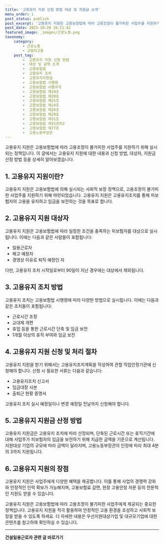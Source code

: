 ```yaml
---
title: '고용유지 지원 신청 방법 대상 및 지원금 소개'
menu_order: 1
post_status: publish
post_excerpt: '고용유지 지원은 고용보험법에 따라 고용조정이 불가피한 사업주를 지원하기 위해 실시되는 정책입니다. 이 글에서는 고용유지 지원에 대한 내용과 신청 방법, 대상자, 지원금 산정 방법 등을 상세히 알아보겠습니다.'
post_date: 2023-10-20 16:11:42
featured_image: _images/근로노동.png
taxonomy:
    category:
        - 근로노동
        - 고령자고용
    post_tag:
        -  고용유지 지원 신청 방법
        -  대상 및 금액 소개
        -  고용보험법
        -  고용유지 조치
        -  고용유지지원금
        -  고용보험법 시행령
        -  고용보험법 시행규칙
        -  고용보험법 제19조
        -  고용보험법 제20조
        -  고용보험법 제21조
        -  고용보험법 제24조
        -  고용보험법 제28조
        -  고용보험법 제29조
        -  고용보험법 제31조
        -  고용보험법 제32조의2
        -  고용보험법 제77조
        -  고용노동부장관
---
```




고용유지 지원은 고용보험법에 따라 고용조정이 불가피한 사업주를 지원하기 위해 실시되는 정책입니다. 이 글에서는 고용유지 지원에 대한 내용과 신청 방법, 대상자, 지원금 산정 방법 등을 상세히 알아보겠습니다.

## 1. 고용유지 지원이란?

고용유지 지원은 고용보험법에 의해 실시되는 사회적 보장 정책으로, 고용조정이 불가피한 사업주를 지원하기 위해 마련되었습니다. 고용유지 지원은 고용유지조치를 통해 피보험자의 고용을 유지하고 임금을 보전하는 것을 목표로 합니다.

## 2. 고용유지 지원 대상자

고용유지 지원은 고용보험법에 따라 일정한 조건을 충족하는 피보험자를 대상으로 실시됩니다. 이에는 다음과 같은 사람들이 포함됩니다:
- 일용근로자
- 해고 예정자
- 경영상 이유로 퇴직 예정인 자

다만, 고용유지 조치 시작일로부터 90일이 지난 경우에는 대상에서 제외됩니다.

## 3. 고용유지 조치 방법

고용유지 조치는 고용보험법 시행령에 따라 다양한 방법으로 실시됩니다. 이에는 다음과 같은 조치들이 포함됩니다:
- 근로시간 조정
- 교대제 개편
- 휴업 등을 통한 근로시간 단축 및 임금 보전
- 1개월 이상의 휴직 부여와 임금 보전

## 4. 고용유지 지원 신청 및 처리 절차

고용유지 지원을 받기 위해서는 고용유지조치계획을 작성하여 관할 직업안정기관에 신청해야 합니다. 신청 시 필요한 서류는 다음과 같습니다:
- 고용유지조치 신고서
- 임금대장 사본
- 출퇴근 현황 증명서

고용유지 조치 실시 예정일이나 변경 예정일 전날까지 신청해야 합니다.

## 5. 고용유지 지원금 산정 방법

고용유지 지원금은 고용유지 조치에 따라 산정되며, 단축된 근로시간 또는 휴직기간에 대해 사업주가 피보험자의 임금을 보전하기 위해 지급한 금액을 기준으로 계산됩니다. 지원대상 기업의 규모에 따라 금액이 달라지며, 고용노동부장관의 인정에 따라 최대 4분의 3까지 지원됩니다.

## 6. 고용유지 지원의 장점

고용유지 지원은 사업주에게 다양한 혜택을 제공합니다. 이를 통해 사업의 경쟁력 강화와 안정적인 인력 확보가 가능해지며, 고용보험료 감면, 현장 고용안정 자문 등의 전문적인 지원도 받을 수 있습니다.

고용유지 지원은 고용보험법에 따라 고용조정이 불가피한 사업주에게 제공되는 중요한 정책입니다. 고용유지 지원을 적극 활용하여 안정적인 고용 환경을 조성하고 사회적 보장을 받을 수 있도록 하세요. 더 자세한 내용은 우선지원대상기업 및 대규모기업에 대한 콘텐츠를 참고하여 확인하실 수 있습니다.
<!-- wp:separator -->
<hr class="wp-block-separator has-alpha-channel-opacity"/>
<!-- /wp:separator -->

<!-- wp:group {"backgroundColor":"base","layout":{"type":"constrained"}} -->
<div class="wp-block-group has-base-background-color has-background"><!-- wp:paragraph {"align":"center","fontSize":"medium"} -->
<p class="has-text-align-center has-large-font-size"><strong>건설일용근로자 관련 글 바로가기</strong></p>
<!-- /wp:paragraph -->


<!-- wp:latest-posts
{"categories":[{"id":9606,"count":19,"description":"","link":"https://uknowlaw.com/category/%ea%b1%b4%ec%84%a4%ec%9d%bc%ec%9a%a9%ea%b7%bc%eb%a1%9c%ec%9e%90/","name":"건설일용근로자","slug":"건설일용근로자","taxonomy":"category","parent":0,"meta":[],"_links":{"self":[{"href":"https://uknowlaw.com/wp-json/wp/v2/categories/9606"}],"collection":[{"href":"https://uknowlaw.com/wp-json/wp/v2/categories"}],"about":[{"href":"https://uknowlaw.com/wp-json/wp/v2/taxonomies/category"}],"wp:post_type":[{"href":"https://uknowlaw.com/wp-json/wp/v2/posts?categories=9606"}],"curies":[{"name":"wp","href":"https://api.w.org/{rel}","templated":true}]}}],"postsToShow":100,"excerptLength":28,"postLayout":"grid","columns":2,"featuredImageAlign":"left","featuredImageSizeSlug":"large","fontSize":16px} /--></div>
<!-- /wp:group -->